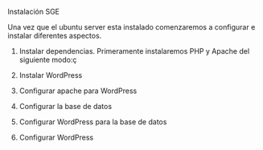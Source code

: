 Instalación SGE

Una vez que el ubuntu server esta instalado comenzaremos a configurar e instalar diferentes aspectos. 

1. Instalar dependencias.
   Primeramente instalaremos PHP y Apache del siguiente modo:ç

3.    Instalar WordPress
  
4.    Configurar apache para WordPress

5.    Configurar la base de datos

6.    Configurar WordPress para la base de datos
  
7.    Configurar WordPress
